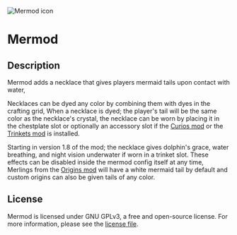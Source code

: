 ![Mermod icon](https://i.imgur.com/6D3w3Ox.png)
# Mermod

## Description

Mermod adds a necklace that gives players mermaid tails upon contact with water, 

Necklaces can be dyed any color by combining them with dyes in the crafting grid, When a necklace is dyed; the player's tail will be the same color as the necklace's crystal, the necklace can be worn by placing it in the chestplate slot or optionally an accessory slot if the [Curios mod](https://www.curseforge.com/minecraft/mc-mods/curios) or the [Trinkets mod](https://www.curseforge.com/minecraft/mc-mods/trinkets) is installed.

Starting in version 1.8 of the mod; the necklace gives dolphin's grace, water breathing, and night vision underwater if worn in a trinket slot. These effects can be disabled inside the mermod config itself at any time, Merlings from the [Origins mod](https://www.curseforge.com/minecraft/mc-mods/origins) will have a white mermaid tail by default and custom origins can also be given tails of any color.

## License

Mermod is licensed under GNU GPLv3, a free and open-source license. For more information, please see the [license file](https://github.com/ThatPreston/Mermod-Fabric/blob/master/LICENSE).
